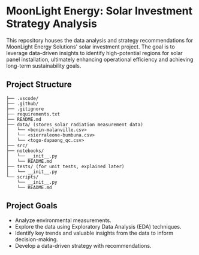 # MoonLight Energy: Solar Investment Strategy Analysis

This repository houses the data analysis and strategy recommendations for MoonLight Energy Solutions' solar investment project. The goal is to leverage data-driven insights to identify high-potential regions for solar panel installation, ultimately enhancing operational efficiency and achieving long-term sustainability goals.

## Project Structure

```plaintext
├── .vscode/
├── .github/
├── .gitignore
├── requirements.txt
├── README.md
├── data/ (stores solar radiation measurement data)
│   └── <benin-malanville.csv>
│   └── <sierraleone-bumbuna.csv>
│   └── <togo-dapaong_qc.csv>
├── src/ 
├── notebooks/ 
│   └── __init__.py 
│   └── README.md 
├── tests/ (for unit tests, explained later)
│   └── __init__.py 
└── scripts/
    └── __init__.py 
    └── README.md 
```

## Project Goals

- Analyze environmental measurements.
- Explore the data using Exploratory Data Analysis (EDA) techniques.
- Identify key trends and valuable insights from the data to inform decision-making.
- Develop a data-driven strategy with recommendations.